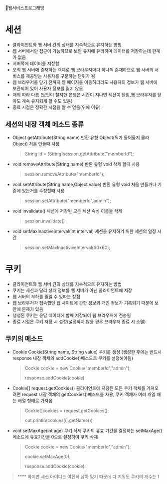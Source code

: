 📘웹서비스프로그래밍

# 세션
- 클라이언트와 웹 서버 간의 상태를 지속적으로 유지하는 방법
- 웹 서버에서만 접근이 가능하므로 보안 유지에 유리하며 데이터를 저장하는데 한계가 없음
- 서버쪽에 데이터를 저장함
- 오직 웹 서버에 존재하는 객체로 웹 브라우저마다 하나씩 존재하므로 웹 서버의 서비스를 제공받는 사용자를 구분하는 단위가 됨
- 웹 브라우저를 닫기 전까지 웹 페이지를 이동하더라도 사용자의 정보가 웹 서버에 보관되어 있어 사용자 정보를 잃지 않음
- 때의 따라 다름 (보안이 철저한 은행은 시간이 지나면 세션이 닫힘,웹 브라우저를 닫아도 계속 유지되게 할 수도 있음)
- 종료 시점은 정확한 시점을 알 수 없음(위에 이유)

## 세션의 내장 객체 메소드 종류
- Object getAttribute(String name) 반환 유형 Object(뭐가 들어올지 몰라 Object) 처음 만들때 사용
  > String id = (String)session.getAttribute("memberId");
- void removeAttribute(String name) 반환 유형 void 삭제 할때 사용
  > session.removeAttribute("memberId");
- void setAttribute(String name,Object value) 반환 유형 void 처음 만들거나 기존에 있는거를 수정할때 사용
  > session.setAttribute("memberId",admin");
- void invalidate() 세션에 저장된 모든 세션 속성 이름을 삭제 
  > session.invalidate()
- void setMaxInactiveInterval(int interval) 세션을 유지하기 위한 세션의 일정 시간 
  >  session.setMaxInactiviveInterval(60*60);

# 쿠키 
- 클라이언트와 웹 서버 간의 상태를 지속적으로 유지하는 방법
- 쿠키는 세션과 달리 상태 정보를 웹 서버가 아닌 클라이언트에 저장
- 웹 서버의 부하를 줄일 수 있따는 장점
- 웹 브라우저가 접속했던 웹 사이트에 관한 정보와 개인 정보가 기록되기 때문에 보안에 문제가 있음
- 생성된 쿠키는 응답 데이터에 함께 저장되어 웹 브라우저에 전송됨
- 종료 시점은 쿠키 저장 시 설정(설정하지 않을 경우 브라우저 종료 시 소멸)

## 쿠키의 메소드
- Cookie Cookie(String name, String value) 쿠키를 생성 (생성한 후에는 반드시 response 내장 객체의 addCookie()메소드로 쿠키를 설정해야됨)
  > Cookie cookie = new Cookie("memberId","admin");
  >
  > response.addCookie(cookie)
- Cookie[] request.getCookies() 클라이언트에 저장된 모든 쿠키 객체를 가져오려면 request 내장 객체의 getCookies()메소드를 사용, 쿠키 객체가 여러 개일 때는 배열 형태로 가져옴
  > Cookie[]cookies = request.getCookies();
  >
  >out.println(cookies[i].getName())
- void setMaxAge(int age) 쿠키 삭제 쿠키의 유효 기간을 결정하는 setMaxAge()메소드에 유효기간을 0으로 설정하여 쿠키 삭제
  > Cookie cookie = new Cookie("memberId","admin");
  >
  > cookie.setMaxAge(0);
  > 
  >response.addCookie(cookie); 
  
> **** 하지만 세션 아이디는 여전히 남아 있기 때문에 다 지워도
> 쿠키의 개수는 1
